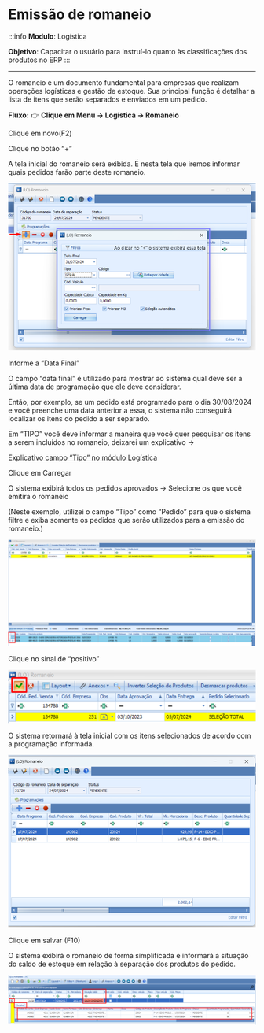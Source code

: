 # Emissão de romaneio

:::info
**Modulo**: Logística

**Objetivo**: Capacitar o usuário para instruí-lo quanto às classificações dos produtos no ERP
:::

___

O romaneio é um documento fundamental para empresas que realizam operações logísticas e gestão de estoque. Sua principal função é detalhar a lista de itens que serão separados e enviados em um pedido.

**Fluxo:** 👉 **Clique em Menu → Logística → Romaneio** 

Clique em novo(F2)  

Clique no botão “+” 

A tela inicial do romaneio será exibida. É nesta tela que iremos informar quais pedidos farão parte deste romaneio. 

![emissao-de-romaneio](./img/emissao-de-romaneio/emissao-de-romaneio.png)

Informe a “Data Final” 

O campo “data final” é utilizado para mostrar ao sistema qual deve ser a última data de programação que ele deve considerar.  

Então, por exemplo, se um pedido está programado para o dia 30/08/2024 e você preenche uma data anterior a essa, o sistema não conseguirá localizar os itens do pedido a ser separado.

Em “TIPO” você deve informar a maneira que você quer pesquisar os itens a serem incluídos no romaneio, deixarei um explicativo →  

[Explicativo campo “Tipo” no módulo Logística ](tipo-de-romaneio.md)

Clique em Carregar 

O sistema exibirá todos os pedidos aprovados → Selecione os que você emitira o romaneio 

(Neste exemplo, utilizei o campo “Tipo” como “Pedido” para que o sistema filtre e exiba somente os pedidos que serão utilizados para a emissão do romaneio.)

![emissao-de-romaneio-1](./img/emissao-de-romaneio/emissao-de-romaneio-1.png)

Clique no sinal de “positivo”  

![emissao-de-romaneio-2](./img/emissao-de-romaneio/emissao-de-romaneio-2.png)

O sistema retornará à tela inicial com os itens selecionados de acordo com a programação informada.

![emissao-de-romaneio-3](./img/emissao-de-romaneio/emissao-de-romaneio-3.png)

Clique em salvar (F10) 

O sistema exibirá o romaneio de forma simplificada e informará a situação do saldo de estoque em relação à separação dos produtos do pedido. 

![emissao-de-romaneio-4](./img/emissao-de-romaneio/emissao-de-romaneio-4.png)
